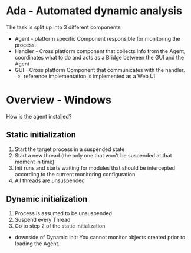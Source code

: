# Ada - Automated dynamic analysis

The task is split up into 3 different components
- Agent - platform specific Component responsible for monitoring the process.
- Handler - Cross platform component that  collects info from the Agent, coordinates what to do and acts as a Bridge between the GUI and the Agent
- GUI - Cross platform Component that communicates with the handler.
  - reference implementation is implemented as a Web UI

# Overview - Windows

How is the agent installed?

## Static initialization
1. Start the target process in a suspended state
2. Start a new thread (the only one that won't be suspended at that moment in time)
3. Init runs and starts waiting for modules that should be intercepted according to the current monitoring configuration
4. All threads are unsuspended

## Dynamic initialization
1. Process is assumed to be unsuspended
2. Suspend every Thread
3. Go to step 2 of the static initialization
  - downside of Dynamic init: You cannot monitor objects created prior to loading the Agent.